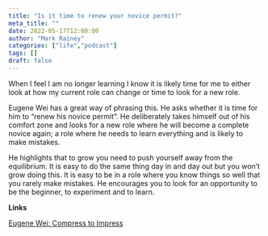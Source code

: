 ```yaml
---
title: "Is it time to renew your novice permit?"
meta_title: ""
date: 2022-05-17T12:00:00
author: "Mark Rainey"
categories: ["life","podcast"]
tags: []
draft: false
---
```


When I feel I am no longer learning I know it is likely time for me to either look at how my current role can change or time to look for a new role.


Eugene Wei has a great way of phrasing this. He asks whether it is time for him to “renew his novice permit”. He deliberately takes himself out of his comfort zone and looks for a new role where he will become a complete novice again; a role where he needs to learn everything and is likely to make mistakes. 

He highlights that to grow you need to push yourself away from the equilibrium. It is easy to do the same thing day in and day out but you won’t grow doing this. It is easy to be in a role where you know things so well that you rarely make mistakes. He encourages you to look for an opportunity to be the beginner, to experiment and to learn.


__Links__

[Eugene Wei: Compress to Impress](https://perell.com/podcast/eugene/)
